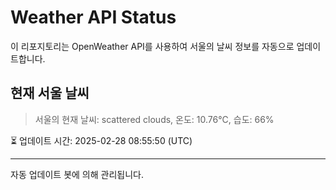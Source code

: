 
# Weather API Status

이 리포지토리는 OpenWeather API를 사용하여 서울의 날씨 정보를 자동으로 업데이트합니다.

## 현재 서울 날씨
> 서울의 현재 날씨: scattered clouds, 온도: 10.76°C, 습도: 66%

⏳ 업데이트 시간: 2025-02-28 08:55:50 (UTC)

---
자동 업데이트 봇에 의해 관리됩니다.
